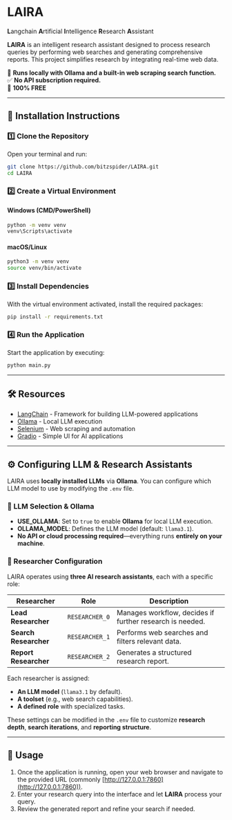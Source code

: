 # LAIRA

**L**angchain **A**rtificial **I**ntelligence **R**esearch **A**ssistant  

**LAIRA** is an intelligent research assistant designed to process research queries by performing web searches and generating comprehensive reports. This project simplifies research by integrating real-time web data.  

🚀 **Runs locally with Ollama and a built-in web scraping search function.**  
✅ **No API subscription required.**  
💯 **100% FREE**  

---

## 📖 Installation Instructions  

### 1️⃣ Clone the Repository  
Open your terminal and run:  
```sh
git clone https://github.com/bitzspider/LAIRA.git  
cd LAIRA
```

### 2️⃣ Create a Virtual Environment  
#### Windows (CMD/PowerShell)  
```sh
python -m venv venv  
venv\Scripts\activate
```
#### macOS/Linux  
```sh
python3 -m venv venv  
source venv/bin/activate
```

### 3️⃣ Install Dependencies  
With the virtual environment activated, install the required packages:  
```sh
pip install -r requirements.txt
```

### 4️⃣ Run the Application  
Start the application by executing:  
```sh
python main.py
```

---

## 🛠️ Resources  
- [LangChain](https://python.langchain.com/en/latest/) - Framework for building LLM-powered applications  
- [Ollama](https://ollama.com/) - Local LLM execution  
- [Selenium](https://www.selenium.dev/) - Web scraping and automation  
- [Gradio](https://www.gradio.app/) - Simple UI for AI applications  

---

## ⚙️ Configuring LLM & Research Assistants  

LAIRA uses **locally installed LLMs** via **Ollama**. You can configure which LLM model to use by modifying the `.env` file.

### 🔹 LLM Selection & Ollama  
- **USE_OLLAMA**: Set to `true` to enable **Ollama** for local LLM execution.  
- **OLLAMA_MODEL**: Defines the LLM model (default: `llama3.1`).  
- **No API or cloud processing required**—everything runs **entirely on your machine**.  

### 🔹 Researcher Configuration  
LAIRA operates using **three AI research assistants**, each with a specific role:  

| Researcher | Role | Description |
|------------|------|-------------|
| **Lead Researcher** | `RESEARCHER_0` | Manages workflow, decides if further research is needed. |
| **Search Researcher** | `RESEARCHER_1` | Performs web searches and filters relevant data. |
| **Report Researcher** | `RESEARCHER_2` | Generates a structured research report. |

Each researcher is assigned:  
- **An LLM model** (`llama3.1` by default).  
- **A toolset** (e.g., web search capabilities).  
- **A defined role** with specialized tasks.  

These settings can be modified in the `.env` file to customize **research depth**, **search iterations**, and **reporting structure**.

---

## 📌 Usage  
1. Once the application is running, open your web browser and navigate to the provided URL (commonly [http://127.0.0.1:7860](http://127.0.0.1:7860)).  
2. Enter your research query into the interface and let **LAIRA** process your query.  
3. Review the generated report and refine your search if needed.  

